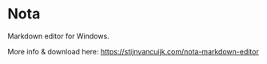 # Nota

Markdown editor for Windows.

More info & download here: https://stijnvancuijk.com/nota-markdown-editor
